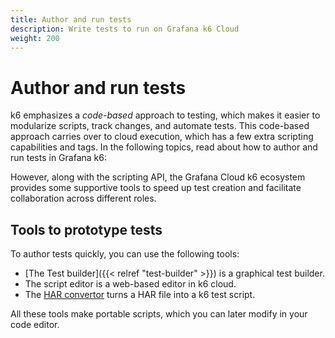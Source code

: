 ```yaml
---
title: Author and run tests
description: Write tests to run on Grafana k6 Cloud
weight: 200
---
```


# Author and run tests

k6 emphasizes a _code-based_ approach to testing, which makes it easier to modularize scripts, track changes, and automate tests.
This code-based approach carries over to cloud execution, which has a few extra scripting capabilities and tags.
In the following topics, read about how to author and run tests in Grafana k6:

However, along with the scripting API, the Grafana Cloud k6 ecosystem provides some supportive tools to speed up test creation and facilitate collaboration across different roles.

## Tools to prototype tests

To author tests quickly, you can use the following tools:

- [The Test builder]({{< relref "test-builder" >}}) is a graphical test builder.
- The script editor is a web-based editor in k6 cloud.
- The [HAR convertor](https://k6.io/docs/test-authoring/recording-a-session/har-converter/) turns a HAR file into a k6 test script.

All these tools make portable scripts, which you can later modify in your code editor.

